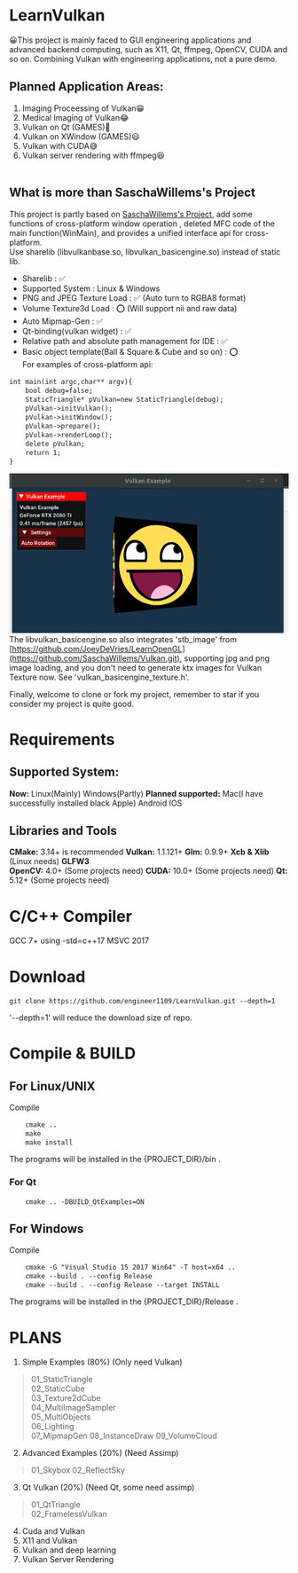 
# LearnVulkan
😀This project is mainly faced to GUI engineering applications and advanced backend computing, such as X11, Qt, ffmpeg, OpenCV, CUDA and so on. Combining Vulkan with engineering applications, not a pure demo.  <br>
## Planned Application Areas: 
   1. Imaging Proceessing of Vulkan😁  
   2. Medical Imaging of Vulkan😂  
   3. Vulkan on Qt (GAMES)🤣  
   4. Vulkan on XWindow (GAMES)😃  
   5. Vulkan with CUDA😅  
   6. Vulkan server rendering with ffmpeg😆  
    <br>
## What is more than SaschaWillems's Project
This project is partly based on [SaschaWillems's Project](https://github.com/SaschaWillems/Vulkan.git), add some functions of cross-platform window operation , deleted MFC code of the main function(WinMain), and provides a unified interface api for cross-platform.  <br>
Use sharelib (libvulkanbase.so, libvulkan_basicengine.so) instead of static lib.  <br>

* Sharelib : ✅  
* Supported System : Linux & Windows   
* PNG and JPEG Texture Load  : ✅ (Auto turn to RGBA8 format)  
* Volume Texture3d Load : ⭕ (Will support nii and raw data)  
* Auto Mipmap-Gen  : ✅  
* Qt-binding(vulkan widget)  : ✅  
* Relative path and absolute path management for IDE  : ✅  
* Basic object template(Ball & Square & Cube and so on)  : ⭕  
For examples of cross-platform api:  
```
int main(int argc,char** argv){
    bool debug=false;
    StaticTriangle* pVulkan=new StaticTriangle(debug);
    pVulkan->initVulkan();
    pVulkan->initWindow();
    pVulkan->prepare();
    pVulkan->renderLoop();
    delete pVulkan;
    return 1;
}
```
![image](https://github.com/engineer1109/LearnVulkan/blob/master/data/gif/output.gif) <br>
The libvulkan_basicengine.so also integrates 'stb_image' from [https://github.com/JoeyDeVries/LearnOpenGL](https://github.com/SaschaWillems/Vulkan.git), supporting jpg and png image loading, and you don't need to generate ktx images for Vulkan Texture now. See 'vulkan_basicengine_texture.h'.

Finally, welcome to clone or fork my project, remember to star if you consider my project is quite good.  

# Requirements
## Supported System:
   **Now:** Linux(Mainly)  Windows(Partly)
   **Planned supported:** Mac(I have successfully installed black Apple) Android IOS
## Libraries and Tools
   **CMake:** 3.14+ is recommended 
   **Vulkan:** 1.1.121+
   **Glm:** 0.9.9+
   **Xcb & Xlib**    (Linux needs)
   **GLFW3**         
   **OpenCV:** 4.0+  (Some projects need)
   **CUDA:** 10.0+  (Some projects need)
   **Qt:** 5.12+  (Some projects need)
##
# C/C++ Compiler
   GCC 7+   using -std=c++17
   MSVC 2017
# Download
```
git clone https://github.com/engineer1109/LearnVulkan.git --depth=1
```
   '--depth=1' will reduce the download size of repo.  
# Compile & BUILD
## For Linux/UNIX
   Compile  
```
    cmake ..
    make
    make install
```
The programs will be installed in the {PROJECT_DIR}/bin .  
### For Qt
```
    cmake .. -DBUILD_QtExamples=ON
```
## For Windows
   Compile
```
    cmake -G "Visual Studio 15 2017 Win64" -T host=x64 ..
    cmake --build . --config Release
    cmake --build . --config Release --target INSTALL
```
The programs will be installed in the {PROJECT_DIR}/Release .
# PLANS
1. Simple Examples (80%) (Only need Vulkan)
>01_StaticTriangle  
>02_StaticCube  
>03_Texture2dCube  
>04_MultiImageSampler  
>05_MultiObjects  
>06_Lighting  
>07_MipmapGen
>08_InstanceDraw
>09_VolumeCloud  
2. Advanced Examples (20%) (Need Assimp)
>01_Skybox
>02_ReflectSky
3. Qt Vulkan (20%) (Need Qt, some need assimp)
>01_QtTriangle  
>02_FramelessVulkan  
4. Cuda and Vulkan
5. X11 and Vulkan
6. Vulkan and deep learning
7. Vulkan Server Rendering
   

